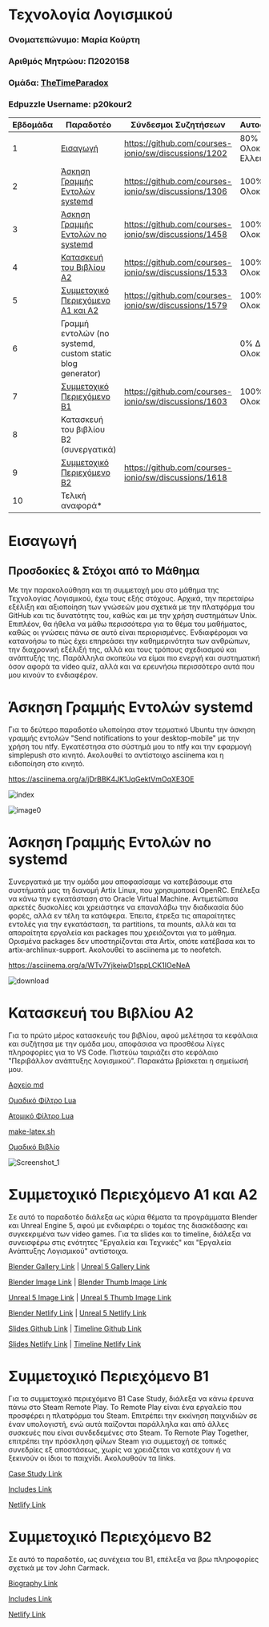 # Τεχνολογία Λογισμικού

### Ονοματεπώνυμο: Μαρία Κούρτη
### Αριθμός Μητρώου: Π2020158
### Ομάδα: [TheTimeParadox](https://github.com/TheTimeParadox)
### Edpuzzle Username: p20kour2


| Εβδομάδα | Παραδοτέο | Σύνδεσμοι Συζητήσεων | Αυτοαξιολόγηση |
| --- | --- | --- | --- |
| 1 | [Εισαγωγή](#Εισαγωγή) | https://github.com/courses-ionio/sw/discussions/1202 | 80% Ολοκληρώθηκε - Ελλειπής |
| 2 | [Άσκηση Γραμμής Εντολών systemd](#Άσκηση-Γραμμής-Εντολών-systemd) | https://github.com/courses-ionio/sw/discussions/1306 | 100% Ολοκληρώθηκε |
| 3 | [Άσκηση Γραμμής Εντολών no systemd](#Άσκηση-Γραμμής-Εντολών-no-systemd) | https://github.com/courses-ionio/sw/discussions/1458 | 100% Ολοκληρώθηκε |
| 4 | [Κατασκευή του Βιβλίου Α2](#Κατασκευή-του-Βιβλίου-Α2) | https://github.com/courses-ionio/sw/discussions/1533 | 100% Ολοκληρώθηκε |
| 5 | [Συμμετοχικό Περιεχόμενο A1 και A2](#Συμμετοχικό-Περιεχόμενο-A1-και-A2) | https://github.com/courses-ionio/sw/discussions/1579 | 100% Ολοκληρώθηκε |
| 6 | Γραμμή εντολών (no systemd, custom static blog generator) | | 0% Δεν Ολοκληρώθηκε |
| 7 | [Συμμετοχικό Περιεχόμενο B1](#Συμμετοχικό-Περιεχόμενο-B1) | https://github.com/courses-ionio/sw/discussions/1603 | 100% Ολοκληρώθηκε |
| 8 | Κατασκευή του βιβλίου Β2 (συνεργατικά) | | |
| 9 | [Συμμετοχικό Περιεχόμενο B2](#Συμμετοχικό-Περιεχόμενο-Β2) | https://github.com/courses-ionio/sw/discussions/1618 | |
| 10 | Τελική αναφορά* | | |


# Εισαγωγή

## Προσδοκίες & Στόχοι από το Μάθημα

Με την παρακολούθηση και τη συμμετοχή μου στο μάθημα της Τεχνολογίας Λογισμικού, έχω τους εξής στόχους.
Αρχικά, την περεταίρω εξέλιξη και αξιοποίηση των γνώσεών μου σχετικά με την πλατφόρμα του GitHub και τις δυνατότητς του, καθώς και με την χρήση συστημάτων Unix. Επιπλέον, θα ήθελα να μάθω περισσότερα για το θέμα του μαθήματος, καθώς οι γνώσεις πάνω σε αυτό είναι περιορισμένες.
Ενδιαφέρομαι να κατανοήσω το πώς έχει επηρεάσει την καθημερινότητα των ανθρώπων, την διαχρονική εξέλιξή της, αλλά και τους τρόπους σχεδιασμού και ανάπτυξής της.
Παράλληλα σκοπεύω να είμαι πιο ενεργή και συστηματική όσον αφορά τα video quiz, αλλά και να ερευνήσω περισσότερο αυτά που μου κινούν το ενδιαφέρον.


# Άσκηση Γραμμής Εντολών systemd

Για το δεύτερο παραδοτέο υλοποίησα στον τερματικό Ubuntu την άσκηση γραμμής εντολών "Send notifications to your desktop-mobile" με την χρήση του ntfy.
Εγκατέστησα στο σύστημά μου το ntfy και την εφαρμογή simplepush στο κινητό.
Ακολουθεί το αντίστοιχο asciinema και η ειδοποίηση στο κινητό.

https://asciinema.org/a/jDrBBK4JK1JqGektVmOqXE3OE

![index](https://user-images.githubusercontent.com/92392853/221698430-e4d33569-1dff-4e51-bba9-9489872a7f50.gif)


![image0](https://user-images.githubusercontent.com/92392853/221699020-0f8a8750-d087-45b0-83b7-9c6a91e4798a.png)


# Άσκηση Γραμμής Εντολών no systemd

Συνεργατικά με την ομάδα μου αποφασίσαμε να κατεβάσουμε στα συστήματά μας τη διανομή Artix Linux, που χρησιμοποιεί OpenRC. Επέλεξα να κάνω την εγκατάσταση στο Oracle Virtual Machine. Αντιμετώπισα αρκετές δυσκολίες και χρειάστηκε να επαναλάβω την διαδικασία δύο φορές, αλλά εν τέλη τα κατάφερα. Έπειτα, έτρεξα τις απαραίτητες εντολές για την εγκατάσταση, τα partitions, τα mounts, αλλά και τα απαραίτητα εργαλεία και packages που χρειάζονται για το μάθημα. Ορισμένα packages δεν υποστηρίζονται στα Artix, οπότε κατέβασα και το artix-archlinux-support. Ακολουθεί το asciinema με το neofetch.

https://asciinema.org/a/WTv7YjkeiwD1sppLCK1IOeNeA

![download](https://user-images.githubusercontent.com/92392853/226462212-dbc9b12a-72cc-44fa-bf85-950f1d61c76c.gif)


# Κατασκευή του Βιβλίου Α2

Για το πρώτο μέρος κατασκευής του βιβλίου, αφού μελέτησα τα κεφάλαια και συζήτησα με την ομάδα μου, αποφάσισα να προσθέσω λίγες πληροφορίες για το VS Code. Πιστεύω ταιριάζει στο κεφάλαιο "Περιβάλλον ανάπτυξης λογισμικού". Παρακάτω βρίσκεται η σημείωσή μου.

[Αρχείο md](https://github.com/mariakourti/TheParadoxNotes/blob/main/vscode.md)

[Ομαδικό Φίλτρο Lua](https://github.com/TheTimeParadox/kallipos/blob/master/additionfilter.lua)

[Ατομικό Φίλτρο Lua](https://github.com/TheTimeParadox/kallipos/blob/main/filtro.lua)

[make-latex.sh](https://github.com/TheTimeParadox/kallipos/blob/master/make-latex.sh)

[Ομαδικό Βιβλίο](https://github.com/TheTimeParadox/kallipos/blob/main/book.pdf)

![Screenshot_1](https://user-images.githubusercontent.com/92392853/233607722-cafa376d-d1f0-4b99-b28f-3fd9d90a1bea.png)


# Συμμετοχικό Περιεχόμενο A1 και A2

Σε αυτό το παραδοτέο διάλεξα ως κύρια θέματα τα προγράμματα Blender και Unreal Engine 5, αφού με ενδιαφέρει ο τομέας της διασκέδασης και συγκεκριμένα των video games. Για τα slides και το timeline, διάλεξα να συνεισφέρω στις ενότητες "Εργαλεία και Τεχνικές" και "Εργαλεία Ανάπτυξης Λογισμικού" αντίστοιχα.

[Blender Gallery Link](https://github.com/mariakourti/_gallery/blob/master/blender.md) | [Unreal 5 Gallery Link](https://github.com/mariakourti/_gallery/blob/master/unreal-5.md)

[Blender Image Link](https://github.com/mariakourti/images/blob/master/blender.png) | [Blender Thumb Image Link](https://github.com/mariakourti/images/blob/master/blender-thumb.png)

[Unreal 5 Image Link](https://github.com/mariakourti/images/blob/master/blender-thumb.png) | [Unreal 5 Thumb Image Link](https://github.com/mariakourti/images/blob/master/unreal-5-thumb.jpg)

[Blender Netlify Link](https://p2020158.netlify.app/gallery/blender) | [Unreal 5 Netlify Link](https://p2020158.netlify.app/gallery/unreal-5)

[Slides Github Link](https://github.com/mariakourti/site/blob/Π2020158/_slides/tools.md) | [Timeline Github Link](https://github.com/mariakourti/site/blob/Π2020158/_timeline/softwaretools.md)

[Slides Netlify Link](https://p2020158.netlify.app/slides/tools) | [Timeline Netlify Link](https://p2020158.netlify.app/timeline/softwaretools)


# Συμμετοχικό Περιεχόμενο B1

Για το συμμετοχικό περιεχόμενο Β1 Case Study, διάλεξα να κάνω έρευνα πάνω στο Steam Remote Play. Το Remote Play είναι ένα εργαλείο που προσφέρει η πλατφόρμα του Steam. Επιτρέπει την εκκίνηση παιχνιδιών σε έναν υπολογιστή, ενώ αυτά παίζονται παράλληλα και από άλλες συσκευές που είναι συνδεδεμένες στο Steam. Το Remote Play Together, επιτρέπει την πρόσκληση φίλων Steam για συμμετοχή σε τοπικές συνεδρίες εξ αποστάσεως, χωρίς να χρειάζεται να κατέχουν ή να ξεκινούν οι ίδιοι το παιχνίδι.
Ακολουθούν τα links.

[Case Study Link](https://github.com/mariakourti/site/blob/master/_case-study/steam-remote-play.md)

[Includes Link](https://github.com/mariakourti/site/blob/master/_includes/cs-steam-remote-play.md)

[Netlify Link](https://thetimeparadox-pibook.netlify.app/case-study/steam-remote-play)


# Συμμετοχικό Περιεχόμενο Β2

Σε αυτό το παραδοτέο, ως συνέχεια του Β1, επέλεξα να βρω πληροφορίες σχετικά με τον John Carmack.

[Biography Link](https://github.com/mariakourti/site/blob/master/_biography/john-carmack.md)

[Includes Link](https://github.com/mariakourti/site/blob/master/_includes/bio-carmack.md)

[Netlify Link](https://p2020158.netlify.app/biography/john-carmack)

